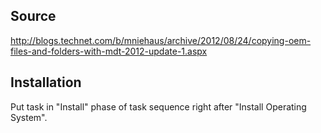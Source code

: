 ## Source
http://blogs.technet.com/b/mniehaus/archive/2012/08/24/copying-oem-files-and-folders-with-mdt-2012-update-1.aspx

## Installation
Put task in "Install" phase of task sequence right after "Install Operating System".
